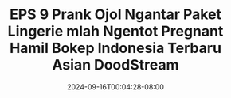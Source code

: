 --- 
title: "EPS 9  Prank Ojol Ngantar Paket Lingerie mlah Ngentot Pregnant Hamil Bokep Indonesia Terbaru Asian  DoodStream"
description: "   video bokep EPS 9  Prank Ojol Ngantar Paket Lingerie mlah Ngentot Pregnant Hamil Bokep Indonesia Terbaru Asian  DoodStream full    "
date: 2024-09-16T00:04:28-08:00
file_code: "s0uwg12cx3sj"
draft: false
cover: "qlvglyhf5ij3d4ws.jpg"
tags: ["EPS", "Prank", "Ojol", "Ngantar", "Paket", "Lingerie", "mlah", "Ngentot", "Pregnant", "Hamil", "Bokep", "Indonesia", "Terbaru", "Asian", "DoodStream", "bokep-indo", "bokep-viral", "bokep-ig"]
length: 641
fld_id: "1483065"
foldername: "A prank"
categories: ["A prank"]
views: 0
---